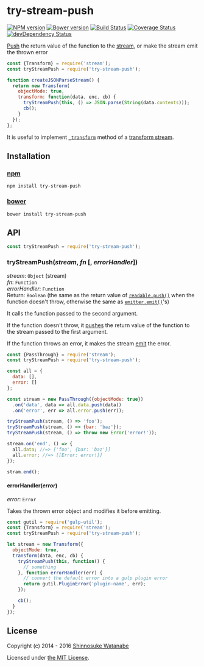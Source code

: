 # try-stream-push

[![NPM version](https://img.shields.io/npm/v/try-stream-push.svg)](https://www.npmjs.com/package/try-stream-push)
[![Bower version](https://img.shields.io/bower/v/try-stream-push.svg)](https://github.com/shinnn/try-stream-push/releases)
[![Build Status](https://travis-ci.org/shinnn/try-stream-push.svg?branch=master)](https://travis-ci.org/shinnn/try-stream-push)
[![Coverage Status](https://img.shields.io/coveralls/shinnn/try-stream-push.svg)](https://coveralls.io/r/shinnn/try-stream-push)
[![devDependency Status](https://david-dm.org/shinnn/try-stream-push/dev-status.svg)](https://david-dm.org/shinnn/try-stream-push#info=devDependencies)

[Push][push] the return value of the function to the [stream](https://nodejs.org/api/stream.html#stream_stream), or make the stream emit the thrown error

```javascript
const {Transform} = require('stream');
const tryStreamPush = require('try-stream-push');

function createJSONParseStream() {
  return new Transform(
    objectMode: true,
    transform: function(data, enc, cb) {
      tryStreamPush(this, () => JSON.parse(String(data.contents)));
      cb();
    }
  });
};
```

It is useful to implement [`_transform`](https://nodejs.org/api/stream.html#stream_transform_transform_chunk_encoding_callback) method of a [transform stream](https://nodejs.org/api/stream.html#stream_class_stream_transform_1).

## Installation

### [npm](https://www.npmjs.com/)

```
npm install try-stream-push
```

### [bower](http://bower.io/)

```
bower install try-stream-push
```

## API

```javascript
const tryStreamPush = require('try-stream-push');
```

### tryStreamPush(*stream*, *fn* [, *errorHandler*])

*stream*: `Object` (stream)  
*fn*: `Function`  
*errorHandler*: `Function`  
Return: `Boolean` (the same as the return value of [`readable.push()`][push] when the function doesn't throw, otherwise the same as [`emitter.emit()`][emit]'s)

It calls the function passed to the second argument.

If the function doesn't throw, it [pushes][push] the return value of the function to the stream passed to the first argument.

If the function throws an error, it makes the stream [emit] the error.

```javascript
const {PassThrough} = require('stream');
const tryStreamPush = require('try-stream-push');

const all = {
  data: [],
  error: []
};

const stream = new PassThrough({objectMode: true})
  .on('data', data => all.data.push(data))
  .on('error', err => all.error.push(err));

tryStreamPush(stream, () => 'foo');
tryStreamPush(stream, () => {bar: 'baz'});
tryStreamPush(stream, () => throw new Error('error!'));

stream.on('end', () => {
  all.data; //=> ['foo', {bar: 'baz'}]
  all.error; //=> [[Error: error!]]
});

stram.end();
```

#### errorHandler(*error*)

*error*: `Error`

Takes the thrown error object and modifies it before emitting.

```javascript
const gutil = require('gulp-util');
const {Transform} = require('stream');
const tryStreamPush = require('try-stream-push');

let stream = new Transform({
  objectMode: true,
  transform(data, enc, cb) {
    tryStreamPush(this, function() {
      // something
    }, function errorHandler(err) {
      // convert the default error into a gulp plugin error
      return gutil.PluginError('plugin-name', err);
    });

    cb();
  }
});
```

## License

Copyright (c) 2014 - 2016 [Shinnosuke Watanabe](https://github.com/shinnn)

Licensed under [the MIT License](./LICENSE).

[push]: https://nodejs.org/api/stream.html#stream_readable_push_chunk_encoding
[emit]: https://nodejs.org/api/events.html#events_emitter_emit_event_arg1_arg2
